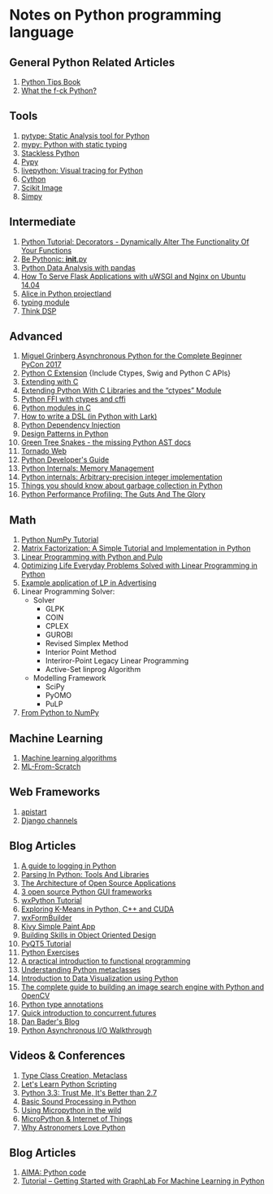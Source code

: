 # Notes on Python programming language

## General Python Related Articles

1. [Python Tips Book](http://book.pythontips.com/en/latest/)
1. [What the f-ck Python?](https://github.com/satwikkansal/wtfpython)

## Tools

1. [pytype: Static Analysis tool for Python](https://github.com/google/pytype/)
1. [mypy: Python with static typing](http://mypy-lang.org/)
1. [Stackless Python](https://bitbucket.org/stackless-dev/stackless/wiki/Home)
1. [Pypy](http://pypy.org/index.html)
1. [livepython: Visual tracing for Python](https://github.com/agermanidis/livepython)
1. [Cython](http://cython.org/)
1. [Scikit Image](http://scikit-image.org/docs/stable/overview.html)
1. [Simpy](https://simpy.readthedocs.io/en/latest/)

## Intermediate

1. [Python Tutorial: Decorators - Dynamically Alter The Functionality Of Your Functions](https://www.youtube.com/watch?v=FsAPt_9Bf3U)
1. [Be Pythonic: __init__.py](http://mikegrouchy.com/blog/2012/05/be-pythonic-__init__py.html)
1. [Python Data Analysis with pandas](https://mubaris.com/2017-09-25/python-data-analysis-with-pandas)
1. [How To Serve Flask Applications with uWSGI and Nginx on Ubuntu 14.04](https://www.digitalocean.com/community/tutorials/how-to-serve-flask-applications-with-uwsgi-and-nginx-on-ubuntu-14-04)
1. [Alice in Python projectland](https://veekaybee.github.io/2017/09/26/python-packaging/#building-a-simple-word-processor)
1. [typing module](https://docs.python.org/3/library/typing.html)
1. [Think DSP](http://greenteapress.com/thinkdsp/html/index.html)

## Advanced

1. [Miguel Grinberg Asynchronous Python for the Complete Beginner PyCon 2017](https://www.youtube.com/watch?v=iG6fr81xHKA)
1. [Python C Extension](http://book.pythontips.com/en/latest/python_c_extension.html) {Include Ctypes, Swig and Python C APIs}
1. [Extending with C](https://en.wikibooks.org/wiki/Python_Programming/Extending_with_C)
1. [Extending Python With C Libraries and the “ctypes” Module](https://dbader.org/blog/python-ctypes-tutorial)
1. [Python FFI with ctypes and cffi](http://eli.thegreenplace.net/2013/03/09/python-ffi-with-ctypes-and-cffi/)
1. [Python modules in C](http://dfm.io/posts/python-c-extensions/)
1. [How to write a DSL (in Python with Lark)](http://blog.erezsh.com/how-to-write-a-dsl-in-python-with-lark/)
1. [Python Dependency Injection](http://www.aleax.it/yt_pydi.pdf)
1. [Design Patterns in Python](http://www.aleax.it/gdd_pydp.pdf)
1. [Green Tree Snakes - the missing Python AST docs](https://greentreesnakes.readthedocs.io/en/latest/)
1. [Tornado Web](http://www.tornadoweb.org/en/stable/guide.html)
1. [Python Developer's Guide](https://docs.python.org/devguide/)
1. [Python Internals: Memory Management](https://rushter.com/blog/python-memory-managment/)
1. [Python internals: Arbitrary-precision integer implementation](https://rushter.com/blog/python-integer-implementation/)
1. [Things you should know about garbage collection in Python](https://rushter.com/blog/python-garbage-collector/)
1. [Python Performance Profiling: The Guts And The Glory](https://www.youtube.com/watch?v=BOKcZjI5zME)

## Math

1. [Python NumPy Tutorial](http://cs231n.github.io/python-numpy-tutorial/)
1. [Matrix Factorization: A Simple Tutorial and Implementation in Python](http://www.quuxlabs.com/blog/2010/09/matrix-factorization-a-simple-tutorial-and-implementation-in-python/)
1. [Linear Programming with Python and Pulp](http://benalexkeen.com/linear-programming-with-python-and-pulp-part-1/)
1. [Optimizing Life Everyday Problems Solved with Linear Programming in Python](https://www.youtube.com/watch?v=7yZ5xxdkTb8)
1. [Example application of LP in Advertising](https://www.slideshare.net/ACanBengisu/linear-programming-on-digital-advertising)
1. Linear Programming Solver:
	- Solver
		- GLPK
		- COIN
		- CPLEX
		- GUROBI
		- Revised Simplex Method
		- Interior Point Method
		- Interiror-Point Legacy Linear Programming
		- Active-Set linprog Algorithm
	- Modelling Framework
		- SciPy
		- PyOMO
		- PuLP
1. [From Python to NumPy](https://www.labri.fr/perso/nrougier/from-python-to-numpy/)

## Machine Learning

1. [Machine learning algorithms](https://github.com/rushter/MLAlgorithms)
1. [ML-From-Scratch](https://github.com/eriklindernoren/ML-From-Scratch)

## Web Frameworks

1. [apistart](https://github.com/encode/apistar)
1. [Django channels](https://github.com/django/channels)

## Blog Articles

1. [A guide to logging in Python](https://opensource.com/article/17/9/python-logging)
1. [Parsing In Python: Tools And Libraries](https://tomassetti.me/parsing-in-python/)
1. [The Architecture of Open Source Applications](http://aosabook.org/en/index.html)
1. [3 open source Python GUI frameworks](https://opensource.com/resources/python/gui-frameworks)
1. [wxPython Tutorial](https://www.tutorialspoint.com/wxpython/index.htm)
1. [Exploring K-Means in Python, C++ and CUDA](http://www.goldsborough.me/c++/python/cuda/2017/09/10/20-32-46-exploring_k-means_in_python,_c++_and_cuda/)
1. [wxFormBuilder](https://github.com/wxFormBuilder/wxFormBuilder)
1. [Kivy Simple Paint App](https://kivy.org/docs/tutorials/firstwidget.html)
1. [Building Skills in Object Oriented Design](http://buildingskills.itmaybeahack.com/book/oodesign-python-2.2/html/index.html#)
1. [PyQT5 Tutorial](https://pythonspot.com/en/pyqt5/)
1. [Python Exercises](https://www.ynonperek.com/2017/09/21/python-exercises/)
1. [A practical introduction to functional programming](https://maryrosecook.com/blog/post/a-practical-introduction-to-functional-programming)
1. [Understanding Python metaclasses](https://blog.ionelmc.ro/2015/02/09/understanding-python-metaclasses/)
1. [Introduction to Data Visualization using Python](https://mubaris.com/2017-09-26/introduction-to-data-visualizations-using-python)
1. [The complete guide to building an image search engine with Python and OpenCV](https://www.pyimagesearch.com/2014/12/01/complete-guide-building-image-search-engine-python-opencv/)
1. [Python type annotations](https://www.caktusgroup.com/blog/2017/02/22/python-type-annotations/)
1. [Quick introduction to concurrent.futures](http://masnun.com/2016/03/29/python-a-quick-introduction-to-the-concurrent-futures-module.html)
1. [Dan Bader's Blog](https://dbader.org/blog/)
1. [Python Asynchronous I/O Walkthrough](http://pgbovine.net/python-async-io-walkthrough.htm)

## Videos & Conferences

1. [Type Class Creation, Metaclass](https://www.youtube.com/watch?v=pd4Lm_WLJpM)
1. [Let's Learn Python Scripting](https://www.youtube.com/watch?v=DRZdfd5_rdg&list=PL82YdDfxhWsC-3kdTKK2_mwbNdBfVvb_M)
1. [Python 3.3: Trust Me, It's Better than 2.7](https://www.youtube.com/watch?v=f_6vDi7ywuA)
1. [Basic Sound Processing in Python](https://www.youtube.com/watch?v=0ALKGR0I5MA)
1. [Using Micropython in the wild](https://www.youtube.com/watch?v=WI-nTf5iM84)
1. [MicroPython & Internet of Things](https://www.youtube.com/watch?v=EvGhPmPPzko)
1. [Why Astronomers Love Python](https://www.youtube.com/watch?v=lWl6d7mkru4)

## Blog Articles

1. [AIMA: Python code](https://github.com/aimacode/aima-python)
1. [Tutorial – Getting Started with GraphLab For Machine Learning in Python](https://www.analyticsvidhya.com/blog/2015/12/started-graphlab-python/)